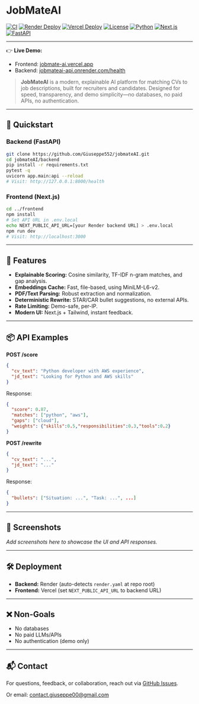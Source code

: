 # JobMateAI

[![CI](https://github.com/Giuseppe552/jobmateAI/actions/workflows/ci.yml/badge.svg)](https://github.com/Giuseppe552/jobmateAI/actions/workflows/ci.yml)
[![Render Deploy](https://img.shields.io/badge/Backend-Render-blue?logo=render)](https://render.com/)
[![Vercel Deploy](https://img.shields.io/badge/Frontend-Vercel-black?logo=vercel)](https://vercel.com/)
[![License](https://img.shields.io/badge/license-MIT-green.svg)](LICENSE)
[![Python](https://img.shields.io/badge/Python-3.11-blue.svg?logo=python)](https://www.python.org/)
[![Next.js](https://img.shields.io/badge/Next.js-14-black?logo=next.js)](https://nextjs.org/)
[![FastAPI](https://img.shields.io/badge/FastAPI-Backend-009688?logo=fastapi)](https://fastapi.tiangolo.com/)

---

👉 **Live Demo:**  
- Frontend: [jobmate-ai.vercel.app](https://jobmate-ai-six.vercel.app/)
- Backend: [jobmateai-api.onrender.com/health](https://jobmateai-api.onrender.com/health)


> **JobMateAI** is a modern, explainable AI platform for matching CVs to job descriptions, built for recruiters and candidates. Designed for speed, transparency, and demo simplicity—no databases, no paid APIs, no authentication.

---

## 🏁 Quickstart
 
### Backend (FastAPI)
```bash
git clone https://github.com/Giuseppe552/jobmateAI.git
cd jobmateAI/backend
pip install -r requirements.txt
pytest -q
uvicorn app.main:api --reload
# Visit: http://127.0.0.1:8000/health
```

### Frontend (Next.js)
```bash
cd ../frontend
npm install
# Set API URL in .env.local
echo NEXT_PUBLIC_API_URL=[your Render backend URL] > .env.local
npm run dev
# Visit: http://localhost:3000
```

---

## 🧠 Features

- **Explainable Scoring:** Cosine similarity, TF-IDF n-gram matches, and gap analysis.
- **Embeddings Cache:** Fast, file-based, using MiniLM-L6-v2.
- **PDF/Text Parsing:** Robust extraction and normalization.
- **Deterministic Rewrite:** STAR/CAR bullet suggestions, no external APIs.
- **Rate Limiting:** Demo-safe, per-IP.
- **Modern UI:** Next.js + Tailwind, instant feedback.

---

## 📦 API Examples

**POST /score**
```json
{
  "cv_text": "Python developer with AWS experience",
  "jd_text": "Looking for Python and AWS skills"
}
```
Response:
```json
{
  "score": 0.87,
  "matches": ["python", "aws"],
  "gaps": ["cloud"],
  "weights": {"skills":0.5,"responsibilities":0.3,"tools":0.2}
}
```

**POST /rewrite**
```json
{
  "cv_text": "...",
  "jd_text": "..."
}
```
Response:
```json
{
  "bullets": ["Situation: ...", "Task: ...", ...]
}
```

---

## 📸 Screenshots

*Add screenshots here to showcase the UI and API responses.*

---

## 🛠️ Deployment

- **Backend:** Render (auto-detects `render.yaml` at repo root)
- **Frontend:** Vercel (set `NEXT_PUBLIC_API_URL` to backend URL)

---

## ❌ Non-Goals

- No databases
- No paid LLMs/APIs
- No authentication (demo only)

---

## 📬 Contact

For questions, feedback, or collaboration, reach out via [GitHub Issues](https://github.com/Giuseppe552/jobmateAI/issues).

Or email: contact.giuseppe00@gmail.com
